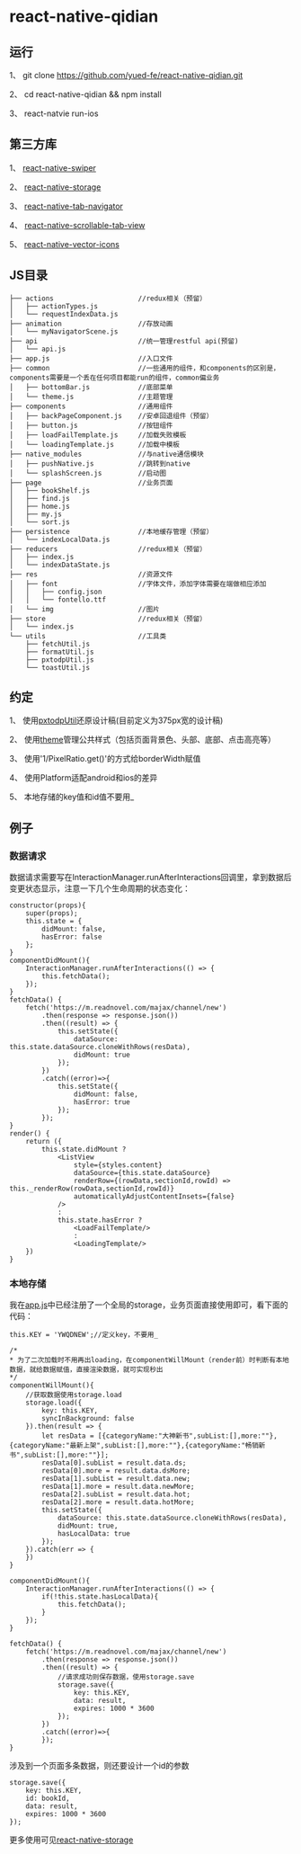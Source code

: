 # react-native-qidian

## 运行

1、 git clone https://github.com/yued-fe/react-native-qidian.git

2、 cd react-native-qidian && npm install

3、 react-natvie run-ios


## 第三方库

1、 [react-native-swiper](https://github.com/leecade/react-native-swiper)

2、 [react-native-storage](https://github.com/sunnylqm/react-native-storage)

3、 [react-native-tab-navigator](https://github.com/happypancake/react-native-tab-navigator)

4、 [react-native-scrollable-tab-view](https://github.com/skv-headless/react-native-scrollable-tab-view)

5、 [react-native-vector-icons](https://github.com/oblador/react-native-vector-icons)


## JS目录

```
├── actions                     //redux相关（预留）
│   ├── actionTypes.js
│   └── requestIndexData.js
├── animation                   //存放动画 
│   └── myNavigatorScene.js
├── api                         //统一管理restful api(预留)
│   └── api.js
├── app.js                      //入口文件
├── common                      //一些通用的组件，和components的区别是，components需要是一个丢在任何项目都能run的组件，common偏业务
│   ├── bottomBar.js            //底部菜单
│   └── theme.js                //主题管理
├── components                  //通用组件
│   ├── backPageComponent.js    //安卓回退组件（预留）
│   ├── button.js               //按钮组件
│   ├── loadFailTemplate.js     //加载失败模板
│   └── loadingTemplate.js      //加载中模板
├── native_modules              //与native通信模块
│   ├── pushNative.js           //跳转到native
│   └── splashScreen.js         //启动图
├── page                        //业务页面
│   ├── bookShelf.js
│   ├── find.js
│   ├── home.js
│   ├── my.js
│   └── sort.js 
├── persistence                 //本地缓存管理（预留）
│   └── indexLocalData.js
├── reducers                    //redux相关（预留）
│   ├── index.js
│   └── indexDataState.js
├── res                         //资源文件
│   ├── font                    //字体文件，添加字体需要在端做相应添加
│   │   ├── config.json
│   │   └── fontello.ttf
│   └── img                     //图片
├── store                       //redux相关（预留）
│   └── index.js
└── utils                       //工具类
    ├── fetchUtil.js
    ├── formatUtil.js
    ├── pxtodpUtil.js
    └── toastUtil.js
```

## 约定

1、 使用[pxtodpUtil](https://github.com/yued-fe/react-native-qidian/blob/master/js/utils/pxtodpUtil.js)还原设计稿(目前定义为375px宽的设计稿)

2、 使用[theme](https://github.com/yued-fe/react-native-qidian/blob/master/js/common/theme.js)管理公共样式（包括页面背景色、头部、底部、点击高亮等）

3、 使用'1/PixelRatio.get()'的方式给borderWidth赋值

4、 使用Platform适配android和ios的差异

5、 本地存储的key值和id值不要用_


## 例子

### 数据请求

数据请求需要写在InteractionManager.runAfterInteractions回调里，拿到数据后变更状态显示，注意一下几个生命周期的状态变化：

```
constructor(props){
    super(props);
    this.state = {
        didMount: false,
        hasError: false
    };
}
componentDidMount(){
    InteractionManager.runAfterInteractions(() => {
        this.fetchData();
    });
}
fetchData() {
    fetch('https://m.readnovel.com/majax/channel/new')
        .then(response => response.json())
        .then((result) => {
            this.setState({
                dataSource: this.state.dataSource.cloneWithRows(resData),
                didMount: true
            });
        })
        .catch((error)=>{
            this.setState({
                didMount: false,
                hasError: true
            });
        });
}
render() {
    return ({
    	this.state.didMount ?
            <ListView
                style={styles.content}
                dataSource={this.state.dataSource}
                renderRow={(rowData,sectionId,rowId) => this._renderRow(rowData,sectionId,rowId)}
                automaticallyAdjustContentInsets={false}
            />
            :
            this.state.hasError ?
                <LoadFailTemplate/>
                :
                <LoadingTemplate/>
	})
}
```

### 本地存储

我在[app.js](https://github.com/yued-fe/react-native-qidian/blob/master/js/app.js)中已经注册了一个全局的storage，业务页面直接使用即可，看下面的代码：

```
this.KEY = 'YWQDNEW';//定义key，不要用_

/*
* 为了二次加载时不用再出loading，在componentWillMount（render前）时判断有本地数据，就给数据赋值，直接渲染数据，就可实现秒出
*/
componentWillMount(){
    //获取数据使用storage.load
    storage.load({
        key: this.KEY,
        syncInBackground: false
    }).then(result => {
        let resData = [{categoryName:"大神新书",subList:[],more:""},{categoryName:"最新上架",subList:[],more:""},{categoryName:"畅销新书",subList:[],more:""}];
        resData[0].subList = result.data.ds;
        resData[0].more = result.data.dsMore;
        resData[1].subList = result.data.new;
        resData[1].more = result.data.newMore;
        resData[2].subList = result.data.hot;
        resData[2].more = result.data.hotMore;
        this.setState({
            dataSource: this.state.dataSource.cloneWithRows(resData),
            didMount: true,
            hasLocalData: true
        });
    }).catch(err => {
    })
}

componentDidMount(){
    InteractionManager.runAfterInteractions(() => {
        if(!this.state.hasLocalData){
            this.fetchData();
        }
    });
}

fetchData() {
    fetch('https://m.readnovel.com/majax/channel/new')
        .then(response => response.json())
        .then((result) => {
        	//请求成功则保存数据，使用storage.save
            storage.save({
                key: this.KEY,
                data: result,
                expires: 1000 * 3600
            });
        })
        .catch((error)=>{
        });
}
```
涉及到一个页面多条数据，则还要设计一个id的参数

```
storage.save({
    key: this.KEY,
    id: bookId,
    data: result,
    expires: 1000 * 3600
});
```
更多使用可见[react-native-storage](https://github.com/sunnylqm/react-native-storage)
